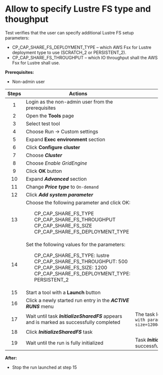 # Allow to specify Lustre FS type and thoughput  

Test verifies that the user can specify additional Lustre FS setup parameters:
-	CP_CAP_SHARE_FS_DEPLOYMENT_TYPE – which AWS Fsx for Lustre deployment type to use (SCRATCH_2 or PERSISTENT_2).
-	CP_CAP_SHARE_FS_THROUGHPUT – which IO throughput shall the AWS Fsx for Lustre shall use.

**Prerequisites:**
-	Non-admin user

| Steps | Actions | Expected results |
| :---: |--- |--- |
| 1 | Login as the non-admin user from the prerequisites | |
| 2 | Open the **Tools** page | |	
| 3 | Select test tool | |	
| 4 | Choose Run -> Custom settings | |
| 5 | Expand **Exec environment** section | |
| 6 | Click **Configure cluster** | |
| 7 | Choose ***Cluster*** | | 
| 8 | Choose _Enable GridEngine_ | |
| 9 | Click **OK** button | |
| 10 | Expand ***Advanced*** section | |
| 11 | Change ***Price type*** to `On-demand` | |
| 12 | Click ***Add system parameter*** | |
| 13 | Choose the following parameter and click OK: <ul> CP_CAP_SHARE_FS_TYPE <br> CP_CAP_SHARE_FS_THROUGHPUT <br> CP_CAP_SHARE_FS_SIZE <br> CP_CAP_SHARE_FS_DEPLOYMENT_TYPE | |
| 14 | Set the following values for the parameters: <ul> CP_CAP_SHARE_FS_TYPE: lustre <br> CP_CAP_SHARE_FS_THROUGHPUT: 500 <br> CP_CAP_SHARE_FS_SIZE: 1200 <br> CP_CAP_SHARE_FS_DEPLOYMENT_TYPE: PERSISTENT_2 | |
| 15 | Start a tool with a **Launch** button | |
| 16 | Click a newly started run entry in the ***ACTIVE RUNS*** menu | |
| 17 | Wait until task ***InitializeSharedFS*** appears and is marked as successfully completed | The task log contains: `Creating LustreFS with parameters: ?size=1200&type=PERSISTENT_2&throughput=500` |
| 18 | Click ***InitializeSharedFS*** task | |
| 19 | Wait until the run is fully initialized | Task ***InitializeEnvironment*** appears as successfully completed |

**After:**
-	Stop the run launched at step 15
